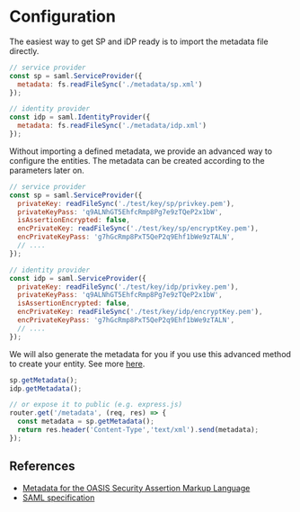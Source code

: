 # Configuration

The easiest way to get SP and iDP ready is to import the metadata file directly. 

```js
// service provider
const sp = saml.ServiceProvider({
  metadata: fs.readFileSync('./metadata/sp.xml')
});

// identity provider
const idp = saml.IdentityProvider({
  metadata: fs.readFileSync('./metadata/idp.xml')
});
```

Without importing a defined metadata, we provide an advanced way to configure the entities. The metadata can be created according to the parameters later on.

```js
// service provider
const sp = saml.ServiceProvider({
  privateKey: readFileSync('./test/key/sp/privkey.pem'),
  privateKeyPass: 'q9ALNhGT5EhfcRmp8Pg7e9zTQeP2x1bW',
  isAssertionEncrypted: false,
  encPrivateKey: readFileSync('./test/key/sp/encryptKey.pem'),
  encPrivateKeyPass: 'g7hGcRmp8PxT5QeP2q9Ehf1bWe9zTALN',
  // ....
});

// identity provider
const idp = saml.ServiceProvider({
  privateKey: readFileSync('./test/key/idp/privkey.pem'),
  privateKeyPass: 'q9ALNhGT5EhfcRmp8Pg7e9zTQeP2x1bW',
  isAssertionEncrypted: false,
  encPrivateKey: readFileSync('./test/key/idp/encryptKey.pem'),
  encPrivateKeyPass: 'g7hGcRmp8PxT5QeP2q9Ehf1bWe9zTALN',
  // ....
});
```

We will also generate the metadata for you if you use this advanced method to create your entity. See more [here](/metadata-distribution).

```js
sp.getMetadata();
idp.getMetadata();

// or expose it to public (e.g. express.js)
router.get('/metadata', (req, res) => {
  const metadata = sp.getMetadata();
  return res.header('Content-Type','text/xml').send(metadata);
});
```

## References

+ [Metadata for the OASIS Security Assertion Markup Language](https://www.oasis-open.org/committees/download.php/35391/sstc-saml-metadata-errata-2.0-wd-04-diff.pdf)
+ [SAML specification](http://saml.xml.org/saml-specifications)
